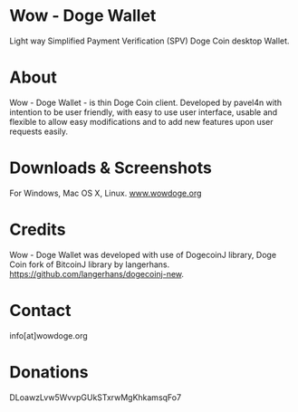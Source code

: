 Wow - Doge Wallet
=================

Light way Simplified Payment Verification (SPV) Doge Coin desktop Wallet.

About
=====
Wow - Doge Wallet - is thin Doge Coin client. Developed by pavel4n with intention to be user friendly, with easy to use user interface, usable and flexible to allow easy modifications and to add new features upon user requests easily.

Downloads & Screenshots
=======================
For Windows, Mac OS X, Linux. www.wowdoge.org

Credits
=======
Wow - Doge Wallet was developed with use of DogecoinJ library, Doge Coin fork of BitcoinJ library by langerhans. https://github.com/langerhans/dogecoinj-new.

Contact
=======

info[at]wowdoge.org


Donations
=========

DLoawzLvw5WvvpGUkSTxrwMgKhkamsqFo7
